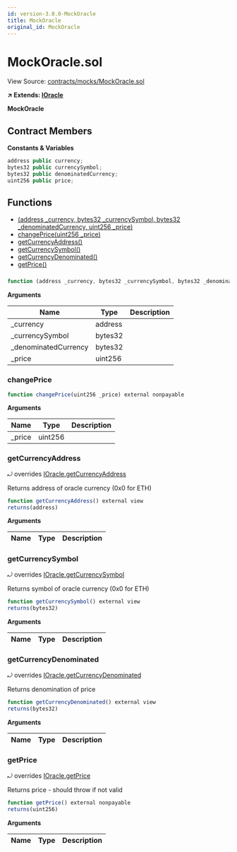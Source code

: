 ```yaml
---
id: version-3.0.0-MockOracle
title: MockOracle
original_id: MockOracle
---
```


# MockOracle.sol

View Source: [contracts/mocks/MockOracle.sol](../../contracts/mocks/MockOracle.sol)

**↗ Extends: [IOracle](IOracle.md)**

**MockOracle**

## Contract Members
**Constants & Variables**

```js
address public currency;
bytes32 public currencySymbol;
bytes32 public denominatedCurrency;
uint256 public price;

```

## Functions

- [(address _currency, bytes32 _currencySymbol, bytes32 _denominatedCurrency, uint256 _price)](#)
- [changePrice(uint256 _price)](#changeprice)
- [getCurrencyAddress()](#getcurrencyaddress)
- [getCurrencySymbol()](#getcurrencysymbol)
- [getCurrencyDenominated()](#getcurrencydenominated)
- [getPrice()](#getprice)

### 

```js
function (address _currency, bytes32 _currencySymbol, bytes32 _denominatedCurrency, uint256 _price) public nonpayable
```

**Arguments**

| Name        | Type           | Description  |
| ------------- |------------- | -----|
| _currency | address |  | 
| _currencySymbol | bytes32 |  | 
| _denominatedCurrency | bytes32 |  | 
| _price | uint256 |  | 

### changePrice

```js
function changePrice(uint256 _price) external nonpayable
```

**Arguments**

| Name        | Type           | Description  |
| ------------- |------------- | -----|
| _price | uint256 |  | 

### getCurrencyAddress

⤾ overrides [IOracle.getCurrencyAddress](IOracle.md#getcurrencyaddress)

Returns address of oracle currency (0x0 for ETH)

```js
function getCurrencyAddress() external view
returns(address)
```

**Arguments**

| Name        | Type           | Description  |
| ------------- |------------- | -----|

### getCurrencySymbol

⤾ overrides [IOracle.getCurrencySymbol](IOracle.md#getcurrencysymbol)

Returns symbol of oracle currency (0x0 for ETH)

```js
function getCurrencySymbol() external view
returns(bytes32)
```

**Arguments**

| Name        | Type           | Description  |
| ------------- |------------- | -----|

### getCurrencyDenominated

⤾ overrides [IOracle.getCurrencyDenominated](IOracle.md#getcurrencydenominated)

Returns denomination of price

```js
function getCurrencyDenominated() external view
returns(bytes32)
```

**Arguments**

| Name        | Type           | Description  |
| ------------- |------------- | -----|

### getPrice

⤾ overrides [IOracle.getPrice](IOracle.md#getprice)

Returns price - should throw if not valid

```js
function getPrice() external nonpayable
returns(uint256)
```

**Arguments**

| Name        | Type           | Description  |
| ------------- |------------- | -----|


